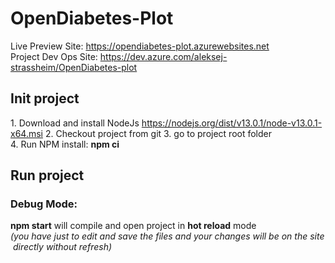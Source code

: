 # OpenDiabetes-Plot
Live Preview Site: https://opendiabetes-plot.azurewebsites.net
Project Dev Ops Site: https://dev.azure.com/aleksej-strassheim/OpenDiabetes-plot
## Init project
1. Download and install NodeJs https://nodejs.org/dist/v13.0.1/node-v13.0.1-x64.msi
2. Checkout project from git
3. go to project root folder
4. Run NPM install: __npm ci__
## Run project
### Debug Mode: 
__npm start__ will compile and open project in __hot reload__ mode 
_(you have just to edit and save the files and your changes will be on the site directly without refresh)_

